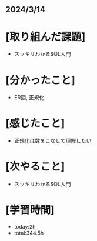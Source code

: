 ## 2024/3/14

# [取り組んだ課題]
- スッキリわかるSQL入門
# [分かったこと]
- ER図, 正規化
# [感じたこと]  
- 正規化は数をこなして理解したい
# [次やること]
- スッキリわかるSQL入門
# [学習時間]
- today:2h 
- total:344.5h
